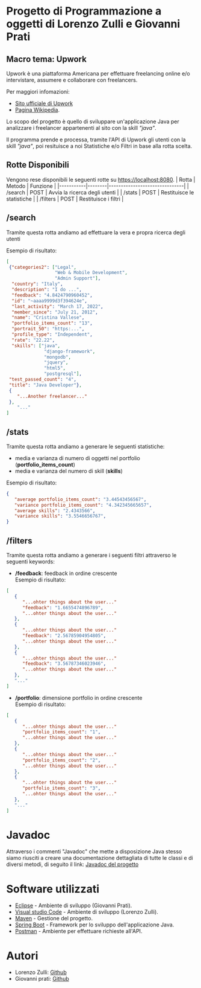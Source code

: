 # Progetto di Programmazione a oggetti di Lorenzo Zulli e Giovanni Prati
## Macro tema: Upwork

Upwork è una piattaforma Americana per effettuare freelancing online e/o intervistare, assumere e collaborare con freelancers.

Per maggiori infomazioni: 
* [Sito ufficiale di Upwork](https://www.upwork.com/)
* [Pagina Wikipedia](https://en.wikipedia.org/wiki/Upwork).

Lo scopo del progetto è quello di sviluppare un'applicazione Java per analizzare i freelancer appartenenti al sito con la skill *"java"*.

Il programma prende e processa, tramite l'API di Upwork gli utenti con la skill *"java"*, poi resituisce a noi Statistiche e/o Filtri in base alla rotta scelta.

## Rotte Disponibili
Vengono rese disponibili le seguenti rotte su [https://localhost:8080](https://localhost:8080).
| Rotta     | Metodo | Funzione                      |
|-----------|--------|-------------------------------|
| /search   | POST   | Avvia la ricerca degli utenti |
| /stats    | POST   | Restituisce le statistiche    |
| /filters  | POST   | Restituisce i filtri          |

## /search
Tramite questa rotta andiamo ad effettuare la vera e propra ricerca degli utenti

Esempio di risultato:
```json
[
 {"categories2": ["Legal",
                  "Web & Mobile Development",
                  "Admin Support"],
  "country": "Italy",
  "description": "I do ...",
  "feedback": "4.8424790960452",
  "id": "~aaaa9999d3f394624e",
  "last_activity": "March 17, 2022",
  "member_since": "July 21, 2012",
  "name": "Cristina Vallese",
  "portfolio_items_count": "13",
  "portrait_50": "https:...",
  "profile_type": "Independent",
  "rate": "22.22",
  "skills": ["java",
              "django-framework",
              "mongodb",
              "jquery",
              "html5",
              "postgresql"],
 "test_passed_count": "4",
 "title": "Java Developer"},
 {
    "...Another freelancer..."
 },
    "..."
]
```

## /stats
Tramite questa rotta andiamo a generare le seguenti statistiche:
* media e varianza di numero di oggetti nel portfolio (**portfolio_items_count**)
* media e varianza del numero di skill (**skills**)
  
Esempio di risultato:
```json
{
   "average portfolio_items_count": "3.44543456567",
   "variance portfolio_items_count": "4.342345665657",
   "average skills": "2.4343566",
   "variance skills": "3.5546656767",
}
```

## /filters
Tramite questa rotta andiamo a generare i seguenti filtri attraverso le seguenti keywords:
* **/feedback**: feedback in ordine crescente<br> 
   Esempio di risultato: 
```json
[
   {
      "...ohter things about the user..."
      "feedback": "1.6655474896789",
      "...ohter things about the user..."
   },
   {
      "...ohter things about the user..."
      "feedback": "2.56785904954805",
      "...ohter things about the user..."
   },
   {
      "...ohter things about the user..."
      "feedback": "3.56787346023946",
      "...ohter things about the user..."
   },
   "..."
]
```
* **/portfolio**: dimensione portfolio in ordine crescente<br>
   Esempio di risultato: 
```json
[
   {
      "...ohter things about the user..."
      "portfolio_items_count": "1",
      "...ohter things about the user..."
   },
   {
      "...ohter things about the user..."
      "portfolio_items_count": "2",
      "...ohter things about the user..."
   },
   {
      "...ohter things about the user..."
      "portfolio_items_count": "3",
      "...ohter things about the user..."
   },
   "..."
]
```
# Javadoc
Attraverso i commenti "Javadoc" che mette a disposizione Java stesso siamo riusciti a creare una documentazione dettagliata di tutte le classi e di diversi metodi, di seguito il link: [Javadoc del progetto](https://www.youtube.com/watch?v=dQw4w9WgXcQ)

# Software utilizzati
* [Eclipse](https://www.eclipse.org/downloads/) - Ambiente di sviluppo (Giovanni Prati).
* [Visual studio Code](https://code.visualstudio.com/Download) - Ambiente di sviluppo (Lorenzo Zulli).
* [Maven](https://maven.apache.org/) - Gestione del progetto.
* [Spring Boot](https://spring.io/projects/spring-boot) - Framework per lo sviluppo dell'applicazione Java.
* [Postman](https://www.postman.com/) - Ambiente per effettuare richieste all'API.

# Autori
* Lorenzo Zulli: [Github](https://github.com/lorenzozulli)
* Giovanni prati: [Github](https://github.com/jjohnnyUtah)